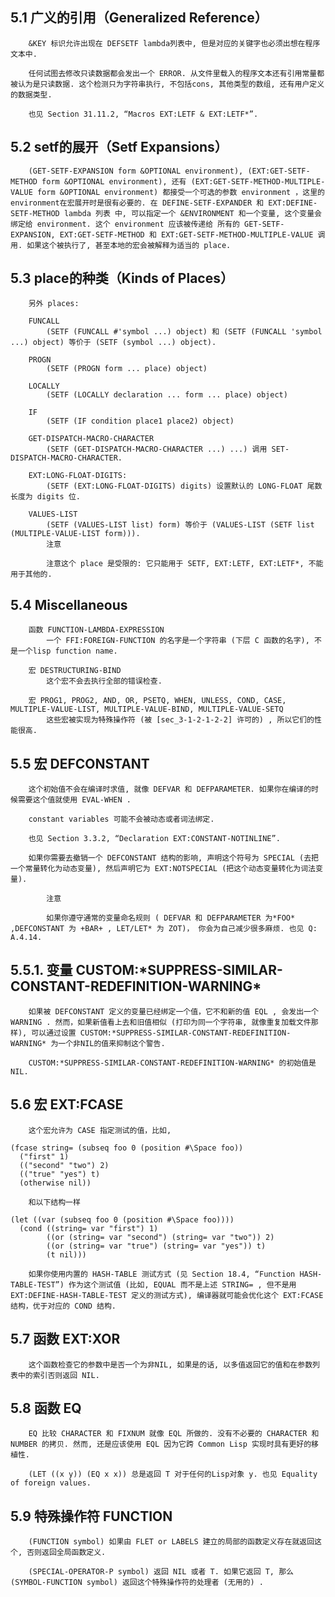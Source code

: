 ## 5.1 广义的引用（Generalized Reference）

        &KEY 标识允许出现在 DEFSETF lambda列表中, 但是对应的关键字也必须出想在程序文本中.

        任何试图去修改只读数据都会发出一个 ERROR. 从文件里载入的程序文本还有引用常量都被认为是只读数据. 这个检测只为字符串执行, 不包括cons, 其他类型的数组, 还有用户定义的数据类型.

        也见 Section 31.11.2, “Macros EXT:LETF & EXT:LETF*”.
        
## 5.2 setf的展开（Setf Expansions）

        (GET-SETF-EXPANSION form &OPTIONAL environment), (EXT:GET-SETF-METHOD form &OPTIONAL environment), 还有 (EXT:GET-SETF-METHOD-MULTIPLE-VALUE form &OPTIONAL environment) 都接受一个可选的参数 environment ，这里的environment在宏展开时是很有必要的. 在 DEFINE-SETF-EXPANDER 和 EXT:DEFINE-SETF-METHOD lambda 列表 中, 可以指定一个 &ENVIRONMENT 和一个变量, 这个变量会绑定给 environment. 这个 environment 应该被传递给 所有的 GET-SETF-EXPANSION, EXT:GET-SETF-METHOD 和 EXT:GET-SETF-METHOD-MULTIPLE-VALUE 调用. 如果这个被执行了, 甚至本地的宏会被解释为适当的 place.

## 5.3 place的种类（Kinds of Places）

        另外 places:

        FUNCALL
            (SETF (FUNCALL #'symbol ...) object) 和 (SETF (FUNCALL 'symbol ...) object) 等价于 (SETF (symbol ...) object).
            
        PROGN
            (SETF (PROGN form ... place) object)

        LOCALLY
            (SETF (LOCALLY declaration ... form ... place) object)

        IF
            (SETF (IF condition place1 place2) object)

        GET-DISPATCH-MACRO-CHARACTER
            (SETF (GET-DISPATCH-MACRO-CHARACTER ...) ...) 调用 SET-DISPATCH-MACRO-CHARACTER.

        EXT:LONG-FLOAT-DIGITS:
            (SETF (EXT:LONG-FLOAT-DIGITS) digits) 设置默认的 LONG-FLOAT 尾数长度为 digits 位.

        VALUES-LIST
            (SETF (VALUES-LIST list) form) 等价于 (VALUES-LIST (SETF list (MULTIPLE-VALUE-LIST form))).
            注意

            注意这个 place 是受限的: 它只能用于 SETF, EXT:LETF, EXT:LETF*, 不能用于其他的.

## 5.4 Miscellaneous

        函数 FUNCTION-LAMBDA-EXPRESSION
            一个 FFI:FOREIGN-FUNCTION 的名字是一个字符串 (下层 C 函数的名字), 不是一个lisp function name.

        宏 DESTRUCTURING-BIND
            这个宏不会去执行全部的错误检查.

        宏 PROG1, PROG2, AND, OR, PSETQ, WHEN, UNLESS, COND, CASE, MULTIPLE-VALUE-LIST, MULTIPLE-VALUE-BIND, MULTIPLE-VALUE-SETQ
            这些宏被实现为特殊操作符 (被 [sec_3-1-2-1-2-2] 许可的) , 所以它们的性能很高.
            
## 5.5 宏 DEFCONSTANT

        这个初始值不会在编译时求值, 就像 DEFVAR 和 DEFPARAMETER. 如果你在编译的时候需要这个值就使用 EVAL-WHEN .

        constant variables 可能不会被动态或者词法绑定.

        也见 Section 3.3.2, “Declaration EXT:CONSTANT-NOTINLINE”.

        如果你需要去撤销一个 DEFCONSTANT 结构的影响, 声明这个符号为 SPECIAL (去把一个常量转化为动态变量), 然后声明它为 EXT:NOTSPECIAL (把这个动态变量转化为词法变量).

            注意

            如果你遵守通常的变量命名规则 ( DEFVAR 和 DEFPARAMETER 为*FOO* ,DEFCONSTANT 为 +BAR+ , LET/LET* 为 ZOT)， 你会为自己减少很多麻烦. 也见 Q: A.4.14.
            
## 5.5.1. 变量 CUSTOM:\*SUPPRESS-SIMILAR-CONSTANT-REDEFINITION-WARNING\*

        如果被 DEFCONSTANT 定义的变量已经绑定一个值，它不和新的值 EQL , 会发出一个 WARNING . 然而，如果新值看上去和旧值相似 (打印为同一个字符串, 就像重复加载文件那样), 可以通过设置 CUSTOM:*SUPPRESS-SIMILAR-CONSTANT-REDEFINITION-WARNING* 为一个非NIL的值来抑制这个警告.

        CUSTOM:*SUPPRESS-SIMILAR-CONSTANT-REDEFINITION-WARNING* 的初始值是 NIL.
        
## 5.6 宏 EXT:FCASE

        这个宏允许为 CASE 指定测试的值，比如,

```LISP
(fcase string= (subseq foo 0 (position #\Space foo))
  ("first" 1)
  (("second" "two") 2)
  (("true" "yes") t)
  (otherwise nil))
```

        和以下结构一样

```LISP
(let ((var (subseq foo 0 (position #\Space foo))))
  (cond ((string= var "first") 1)
        ((or (string= var "second") (string= var "two")) 2)
        ((or (string= var "true") (string= var "yes")) t)
        (t nil)))
```

        如果你使用内置的 HASH-TABLE 测试方式 (见 Section 18.4, “Function HASH-TABLE-TEST”) 作为这个测试值 (比如, EQUAL 而不是上述 STRING= , 但不是用  EXT:DEFINE-HASH-TABLE-TEST 定义的测试方式), 编译器就可能会优化这个 EXT:FCASE 结构，优于对应的 COND 结构.
        
## 5.7 函数 EXT:XOR

        这个函数检查它的参数中是否一个为非NIL, 如果是的话, 以多值返回它的值和在参数列表中的索引否则返回 NIL.

## 5.8 函数 EQ

        EQ 比较 CHARACTER 和 FIXNUM 就像 EQL 所做的. 没有不必要的 CHARACTER 和 NUMBER 的拷贝. 然而, 还是应该使用 EQL 因为它跨 Common Lisp 实现时具有更好的移植性.

        (LET ((x y)) (EQ x x)) 总是返回 T 对于任何的Lisp对象 y. 也见 Equality of foreign values.

## 5.9 特殊操作符 FUNCTION

        (FUNCTION symbol) 如果由 FLET or LABELS 建立的局部的函数定义存在就返回这个, 否则返回全局函数定义.

        (SPECIAL-OPERATOR-P symbol) 返回 NIL 或者 T. 如果它返回 T, 那么 (SYMBOL-FUNCTION symbol) 返回这个特殊操作符的处理者 (无用的) .